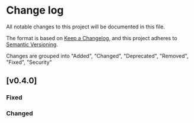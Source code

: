 # **Change log**

All notable changes to this project will be documented in this file.

The format is based on [Keep a Changelog](https://keepachangelog.com/en/1.0.0/), and this project adheres to [Semantic Versioning](https://semver.org/spec/v2.0.0.html).

Changes are grouped into "Added", "Changed", "Deprecated", "Removed", "Fixed", "Security"

## [v0.4.0]
### Fixed

### Changed

